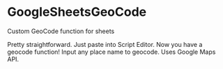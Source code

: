 # GoogleSheetsGeoCode
Custom GeoCode function for sheets

Pretty straightforward. Just paste into Script Editor. Now you have a geocode function!
Input any place name to geocode. Uses Google Maps API. 

